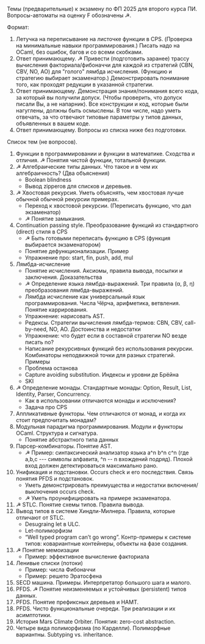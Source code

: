 Темы (предварительные) к экзамену по ФП  2025 для второго курса ПИ.
Вопросы-автоматы на оценку F обозначены ☭.

Формат:
1) Летучка на переписывание на листочке функции в CPS. (Проверка на минимальные навыки программирования.)
   Писать надо на OCaml, без ошибок, багов и со всеми скобками.
2) Ответ принимающему. ☭ Привести (подготовить заранее) трассу вычисления факториала/фибоначчи для каждой из стратегий (CBN, CBV, NO, AO) для "голого" лямбда исчисления.
   (Функцию и стратегию выбирает экзаменатор.)
   Демонстрировать понимание того, как проходят редукции в указанной стратегии.
3) Ответ принимающему.
   Демонстрация знания/понимания всего кода, за который вы получили допуск. (Чтобы проверить, что допуск писали Вы, а не напарник).
   Все конструкции и код, которые были нагуглены, должны быть осмыслены.
   В том числе, надо уметь отвечать, за что отвечают типовые параметры у типов данных, объявленных в вашем коде.
4) Ответ принимающему. Вопросы из списка ниже без подготовки.

Список тем (не вопросов).

1. Функции в программировании и функции в математике. Сходства и отличия. ☭ Понятия чистой функции, тотальной функции.
1. ☭ Алгебраические типы данных. Что такое и в чем их алгебраичность? (Два объяснения)
   * Boolean blindness
   * Вывод zipperов для списков и деревьев.
1. ☭ Хвостовая рекурсия. Уметь объяснять, чем хвостовая лучше обычной обычной рекурсии примерах.
   * Переход к хвостовой рекурсии. (Переписать функцию, что дал экзаменатор)
   * ☭ Понятие замыкания.
1. Continuation passing style. Преобразование функций из стандартного (direct) стиля в CPS
   * ☭ Быть готовыми переписать функцию в CPS (функция выбирается экзаменатором)
   * Понятие дефункционализации. Пример
   * Упражнение про: start, fin, push, add, mul
1. Лямбда-исчисление
   * Понятие исчисления. Аксиомы, правила вывода, посылки и заключения. Доказательства
   * ☭ Определение языка лямбда-выражений. Три правила (α, β, η) преобразования лямбда-выражений.
   * Лямбда исчисление как универсальный язык программирования. Числа Чёрча, арифметика, ветвления. Понятие каррирования.
   * Упражнение: нарисовать AST.
   * Редексы. Стратегии вычисления лямбда-термов: CBN, CBV, call-by-need, NO, AO. Достоинства и недостатки
   * Упражнение: что будет если в составной стратегии NO везде писать no?
   * Написание рекурсивных функций без использования рекурсии. Комбинаторы неподвижной точки для разных стратегий. Примеры
   * Проблема останова
   * Capture avoiding substitution. Индексы и уровни де Брёйна
   * SKI
1. ☭ Определение монады. Стандартные монады: Option, Result, List, Identity, Parser, Concurrency.
   * Как в использовании отличаются монады и исключения?
   * Задача про CPS
1. Аппликативные функторы. Чем отличаются от монад, и когда их стоит предпочитать монадам?
1. Модульная парадигма программирования. Модули и функторы OCaml. Структура и сигнатура.
   * Понятие абстрактного типа данных
1. Парсер-комбинаторы. Понятие AST.
   * ☭ Пример: синтаксический анализатор языка a^n b^n c^n (где а,b,c --- символы алфавита, ^n -- n вхождений подряд).
     Плохой вход должен детектироваться максимально рано.
1. Унификация и подстановки. Occurs check и его последствия. Связь понятия PFDS и подстановок.
   * Уметь демонстрировать преимущества и недостатки включения/выключения occurs check.
   * ☭ Уметь проунифицировать на примере экзаменатора.
1. ☭ STLC. Понятие схемы типов. Правила вывода.
1. Вывод типов в системе Хиндли-Милнера. Правила, которые отличают от STLC.
   * Desugraing let в ULC.
   * Let-полиморфизм
   * “Well typed program can’t go wrong”. Контр-примеры к системе типов: ковариантные контейнеры, объекты на фазе создания.
1. ☭ Понятие мемоизации
   * Пример: эффективное вычисление факториала
1. Ленивые списки (потоки)
   * Пример: числа Фибоначчи
   * Пример: решето Эратосфена
1. SECD машина. Примеры. Интерпретатор большого шага и малого.
1. PFDS. ☭ Понятие неизменяемых и устойчивых (persistent) типов данных.
1. PFDS. Понятие префиксных деревьев и HAMT.
1. PFDS. Чисто функциональные очереди. Три реализации и их асимптотики.
1. История Mars Climate Orbiter. Понятия: zero-cost abstraction.
1. Четыре вида полиморфизма (по Карделли). Полиморфные вариантны. Subtyping vs. inheritance.

<!--
5. Схемы рекурсии. На примере списков и деревьев. Ката- и анаморфизмы.
6. Схемы рекурсии. Хиломорфизм. Решения задач: фибоначчи, binary partition, LCS, merge sort.
   * ☭ Идея реализации динамического программирования через схемы рекурсии
1. GADT, что такое и зачем нужно
   * Равенство  типов (летучка 4)
   * Использование для форматированной печати
1. Три вида тестов в инфраструктуре
-->